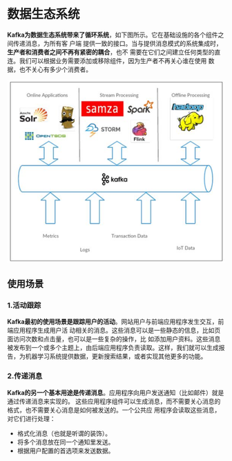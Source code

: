 数据生态系统
================================================================================
**Kafka为数据生态系统带来了循环系统**，如下图所示。它在基础设施的各个组件之间传递消息，为所有客
户端 提供一致的接口。当与提供消息模式的系统集成时，**生产者和消费者之间不再有紧密的耦合**，也不
需要在它们之间建立任何类型的直连。我们可以根据业务需要添加或移除组件，因为生产者不再关心谁在使用
数据，也不关心有多少个消费者。

![数据生态系统](img/5.jpeg)

## 使用场景

### 1.活动跟踪
**Kafka最初的使用场景是跟踪用户的活动**。网站用户与前端应用程序发生交互，前端应用程序生成用户活
动相关的消息。这些消息可以是一些静态的信息，比如页面访问次数和点击量，也可以是一些复杂的操作，比
如添加用户资料。这些消息被发布到一个或多个主题上，由后端应用程序负责读取。这样，我们就可以生成报
告，为机器学习系统提供数据，更新搜索结果，或者实现其他更多的功能。

### 2.传递消息 
**Kafka的另一个基本用途是传递消息**。应用程序向用户发送通知（比如邮件）就是通过传递消息来实现的。
这些应用程序组件可以生成消息，而不需要关心消息的格式，也不需要关心消息是如何被发送的。一个公共应
用程序会读取这些消息，对它们进行处理：
+ 格式化消息（也就是听谓的装饰）。
+ 将多个消息放在同一个通知里发送。
+ 根据用户配置的首选项来发送数据。 
